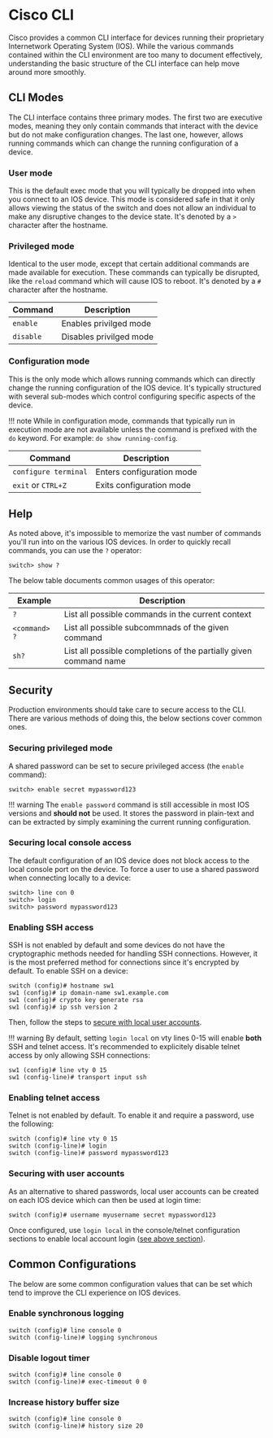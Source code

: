 # Cisco CLI

Cisco provides a common CLI interface for devices running their proprietary
Internetwork Operating System (IOS). While the various commands contained within
the CLI environment are too many to document effectively, understanding the
basic structure of the CLI interface can help move around more smoothly.

## CLI Modes

The CLI interface contains three primary modes. The first two are executive
modes, meaning they only contain commands that interact with the device but do
not make configuration changes. The last one, however, allows running commands
which can change the running configuration of a device.

### User mode

This is the default exec mode that you will typically be dropped into when you
connect to an IOS device. This mode is considered safe in that it only allows
viewing the status of the switch and does not allow an individual to make any
disruptive changes to the device state. It's denoted by a `>` character after
the hostname.

### Privileged mode

Identical to the user mode, except that certain additional commands are made
available for execution. These commands can typically be disrupted, like the
`reload` command which will cause IOS to reboot. It's denoted by a `#` character
after the hostname.

| Command   | Description             |
| --------- | ----------------------- |
| `enable`  | Enables privilged mode  |
| `disable` | Disables privilged mode |

### Configuration mode

This is the only mode which allows running commands which can directly change
the running configuration of the IOS device. It's typically structured with
several sub-modes which control configuring specific aspects of the device.

!!! note While in configuration mode, commands that typically run in execution
mode are not available unless the command is prefixed with the `do` keyword. For
example: `do show running-config`.

| Command              | Description               |
| -------------------- | ------------------------- |
| `configure terminal` | Enters configuration mode |
| `exit` or `CTRL+Z`   | Exits configuration mode  |

## Help

As noted above, it's impossible to memorize the vast number of commands you'll
run into on the various IOS devices. In order to quickly recall commands, you
can use the `?` operator:

```text
switch> show ?
```

The below table documents common usages of this operator:

| Example       | Description                                                       |
| ------------- | ----------------------------------------------------------------- |
| `?`           | List all possible commands in the current context                 |
| `<command> ?` | List all possible subcommnads of the given command                |
| `sh?`         | List all possible completions of the partially given command name |

## Security

Production environments should take care to secure access to the CLI. There are
various methods of doing this, the below sections cover common ones.

### Securing privileged mode

A shared password can be set to secure privileged access (the `enable` command):

```text
switch> enable secret mypassword123
```

!!! warning The `enable password` command is still accessible in most IOS
versions and **should not** be used. It stores the password in plain-text and
can be extracted by simply examining the current running configuration.

### Securing local console access

The default configuration of an IOS device does not block access to the local
console port on the device. To force a user to use a shared password when
connecting locally to a device:

```text
switch> line con 0
switch> login
switch> password mypassword123
```

### Enabling SSH access

SSH is not enabled by default and some devices do not have the cryptographic
methods needed for handling SSH connections. However, it is the most preferred
method for connections since it's encrypted by default. To enable SSH on a
device:

```text
switch (config)# hostname sw1
sw1 (config)# ip domain-name sw1.example.com
sw1 (config)# crypto key generate rsa
sw1 (config)# ip ssh version 2
```

Then, follow the steps to
[secure with local user accounts](#securing-with-user-accounts).

!!! warning By default, setting `login local` on vty lines 0-15 will enable
**both** SSH and telnet access. It's recommended to explicitely disable telnet
access by only allowing SSH connections:

```text
sw1 (config)# line vty 0 15
sw1 (config-line)# transport input ssh
```

### Enabling telnet access

Telnet is not enabled by default. To enable it and require a password, use the
following:

```text
switch (config)# line vty 0 15
switch (config-line)# login
switch (config-line)# password mypassword123
```

### Securing with user accounts

As an alternative to shared passwords, local user accounts can be created on
each IOS device which can then be used at login time:

```text
switch (config)# username myusername secret mypassword123
```

Once configured, use `login local` in the console/telnet configuration sections
to enable local account login ([see above section](#enabling-telnet-access)).

## Common Configurations

The below are some common configuration values that can be set which tend to
improve the CLI experience on IOS devices.

### Enable synchronous logging

```text
switch (config)# line console 0
switch (config-line)# logging synchronous
```

### Disable logout timer

```text
switch (config)# line console 0
switch (config-line)# exec-timeout 0 0
```

### Increase history buffer size

```text
switch (config)# line console 0
switch (config-line)# history size 20
```
